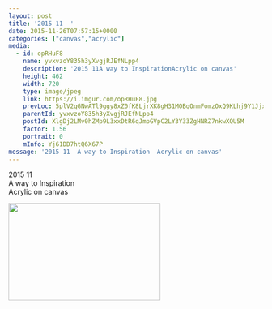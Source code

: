 ```yaml
---
layout: post
title: '2015 11  ' 
date: 2015-11-26T07:57:15+0000 
categories: ["canvas","acrylic"] 
media:
  - id: opRHuF8
    name: yvxvzoY835h3yXvgjRJEfNLpp4
    description: '2015 11A way to InspirationAcrylic on canvas'   
    height: 462
    width: 720
    type: image/jpeg
    link: https://i.imgur.com/opRHuF8.jpg
    prevLoc: 5plV2qGNwATl9ggy8xZ0fK8LjrXK8gH31MOBqOnmFomzOxQ9KLhj9Y1JjxjEiR7N31nwMXumLEJk7qBPi9EArnVBqKUV2NkXXR08FvjlnNW9RKcq9072R18pIMPW5goDjPfQP3jvggPJCpj9o2kmB3TJBKnD9q7jsk12R53qZGiMRkygxMqoT1G8y29RP2CZ11y4D67rTX3DyLLp1qsYZWyZG0XEUmp6xWJNgEi7EM5ZJjWmIRQP6NgDy1iK4m5VpYG
    parentId: yvxvzoY835h3yXvgjRJEfNLpp4
    postId: XlgDj2LMv0hZMp9L3xxDtR6qJmpGVpC2LY3Y33ZgHNRZ7nkwXQU5M
    factor: 1.56
    portrait: 0
    mInfo: Yj61DD7htQ6X67P
message: '2015 11  A way to Inspiration  Acrylic on canvas'  
---
```


2015 11  
A way to Inspiration  
Acrylic on canvas


[//]: #media:  
<a href="https://i.imgur.com/opRHuF8.jpg"><img src="https://i.imgur.com/opRHuF8.jpg" height="192" width="300" /></a> 
 
